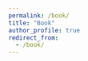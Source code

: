 ```yaml
---
permalink: /book/
title: "Book"
author_profile: true
redirect_from: 
  - /book/
---
```


<link href="https://calendar.google.com/calendar/scheduling-button-script.css" rel="stylesheet">
<script src="https://calendar.google.com/calendar/scheduling-button-script.js" async></script>
<script>
(function() {
  var target = document.currentScript;
  window.addEventListener('load', function() {
    calendar.schedulingButton.load({
      url: 'https://calendar.google.com/calendar/appointments/schedules/AcZssZ3u9xr-0rjkIyQQJYqLa3eEVZAkIIsxDXoup8ZK_pzxp_1Wiiv9E75gx_39C26BCtguIRtiO5x1?gv=true',
      color: '#039BE5',
      label: 'Book an appointment',
      target,
    });
  });
})();
</script>